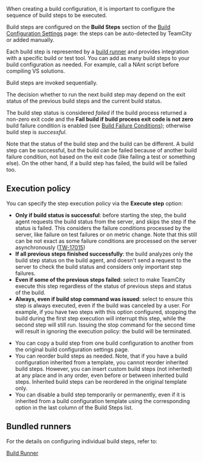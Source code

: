 [//]: # (title: Configuring Build Steps)
[//]: # (auxiliary-id: Configuring Build Steps)

When creating a build configuration, it is important to configure the sequence of build steps to be executed.

Build steps are configured on the __Build Steps__ section of the [Build Configuration Settings](creating-and-editing-build-configurations.md) page: the steps can be auto\-detected by TeamCity or added manually.

Each build step is represented by a [build runner](build-runner.md) and provides integration with a specific build or test tool. You can add as many build steps to your build configuration as needed. For example, call a NAnt script before compiling VS solutions.

Build steps are invoked sequentially.

The decision whether to run the next build step may depend on the exit status of the previous build steps and the current build status.

The build step status is considered _failed_ if the build process returned a non\-zero exit code and the __Fail build if build process exit code is not zero__ build failure condition is enabled (see [Build Failure Conditions](build-failure-conditions.md)); otherwise build step is _successful_.

Note that the status of the build step and the build can be different. A build step can be successful, but the build can be failed because of another build failure condition, not based on the exit code (like failing a test or something else). On the other hand, if a build step has failed, the build will be failed too.

## Execution policy

You can specify the step execution policy via the __Execute step__ option:
* __Only if build status is successful__: before starting the step, the build agent requests the build status from the server, and skips the step if the status is failed. This considers the failure conditions processed by the server, like failure on test failures or on metric change. Note that this still can be not exact as some failure conditions are processed on the server asynchronously ([TW-17015](https://youtrack.jetbrains.com/issue/TW-17015))
* __If all previous steps finished successfully__: the build analyzes only the build step status on the build agent, and doesn't send a request to the server to check the build status and considers only important step failures.
* __Even if some of the previous steps failed__: select to make TeamCity execute this step regardless of the status of previous steps and status of the build.
* __Always, even if build stop command was issued__: select to ensure this step is always executed, even if the build was canceled by a user. For example, if you have two steps with this option configured, stopping the build during the first step execution will interrupt this step, while the second step will still run. Issuing the stop command for the second time will result in ignoring the execution policy: the build will be terminated.

<tip>

* You can copy a build step from one build configuration to another from the original build configuration settings page.
* You can reorder build steps as needed. Note, that if you have a build configuration inherited from a template, you cannot reorder inherited build steps. However, you can insert custom build steps (not inherited) at any place and in any order, even before or between inherited build steps. Inherited build steps can be reordered in the original template only.
* You can disable a build step temporarily or permanently, even if it is inherited from a build configuration template using the corresponding option in the last column of the Build Steps list.
</tip>

## Bundled runners

For the details on configuring individual build steps, refer to:

<toc/>

<seealso>
        <category ref="concepts">
            <a href="build-runner.md">Build Runner</a>
        </category>
</seealso>